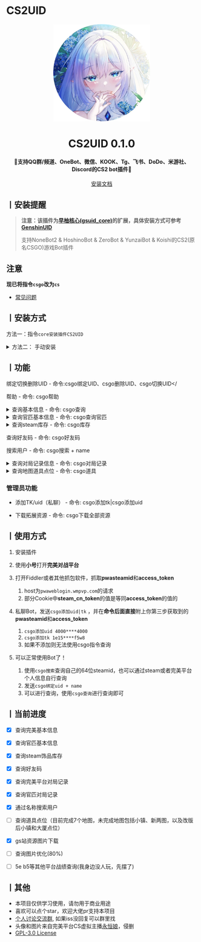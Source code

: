 # CS2UID

<p align="center">
  <a href="https://github.com/Agnes4m/CS2UID"><img src="https://github.com/Agnes4m/CS2UID/blob/main/img/logo.jpg" width="256" height="256" alt="CS2lUID"></a>
</p>
<h1 align = "center">CS2UID 0.1.0</h1>
<h4 align = "center">🚧支持QQ群/频道、OneBot、微信、KOOK、Tg、飞书、DoDo、米游社、Discord的CS2 bot插件🚧</h4>
<div align = "center">
        <a href="http://docs.gsuid.gbots.work/#/" target="_blank">安装文档</a>
</div>


## 丨安装提醒

> **注意：该插件为[早柚核心(gsuid_core)](https://github.com/Genshin-bots/gsuid_core)的扩展，具体安装方式可参考[GenshinUID](https://github.com/KimigaiiWuyi/GenshinUID)**
>
> 支持NoneBot2 & HoshinoBot & ZeroBot & YunzaiBot & Koishi的CS2(原名CSGO)游戏Bot插件

## 注意

**现已将指令`csgo`改为`cs`**

+ [常见问题](question.md)

## 丨安装方式

方法一：指令`core安装插件CS2UID`

<details><summary>方法二： 手动安装</summary><p>

```bash
cd gsuid_core
cd plugins

# 安装CS2UID
git clone https://github.com/Agnes4m/CS2UID.
# 返回主目录
cd ../

# 启动Bot（如此时GsCore正在运行，请先使用Ctrl+C快捷键关闭GsCore，无需重启Bot（如NoneBot2））
poetry run core
```
</p></details>


## 丨功能

绑定切换删除UID - 命令:csgo绑定UID、csgo删除UID、csgo切换UID</

帮助 - 命令: csgo帮助

<details><summary>查询基本信息 - 命令: csgo查询</summary><p>
<a href="https://github.com/Agnes4m/CS2UID/blob/main/img/test1.jpg"><img src="./img/test1.png" width="360" height="800" alt="CS2lUID_查询"></a>
</p></details>

<details><summary>查询官匹基本信息 - 命令: csgo查询官匹</summary><p>
<a href="https://github.com/Agnes4m/CS2UID/blob/main/img/test2.jpg"><img src="./img/test2.png" width="360" height="800" alt="CS2lUID_官匹"></a>
</p></details>

<details><summary>查询steam库存 - 命令: csgo库存</summary><p>
<a href="https://github.com/Agnes4m/CS2UID/blob/main/img/test3.jpg"><img src="./img/test3.png" width="360" height="800" alt="CS2lUID_库存"></a>
</p></details>

查询好友码 - 命令: csgo好友码

搜索用户 - 命令: csgo搜索 + name

<details><summary>查询对局记录信息 - 命令: csgo对局记录</summary><p>
<a href="https://github.com/Agnes4m/CS2UID/blob/main/img/test4.jpg"><img src="./img/test4.png" width="360" height="800" alt="CS2lUID_对局信息"></a>
</p></details>

<details><summary>查询地图道具点位 - 命令: csgo道具</summary><p>

- 参数以空格间隔，参数数量为0-4
- 如果参数为0，返回地图
- 如果参数为1，地图存在返回地图开始点位
- 如果参数为2，地图存在返回地图目的点位
- 如果参数为3且最后一个参数是道具(火/烟/闪/雷),则默认开始点位和目的点位一致
- 如果参数为4，则正常输出攻略

<a href="https://github.com/Agnes4m/CS2UID/blob/main/img/test5.jpg"><img src="./img/test5.png"  alt="CS2lUID_道具"></a>
</p></details>

### 管理员功能

- 添加TK/uid（私聊） - 命令: csgo添加tk|csgo添加uid

- 下载拓展资源 - 命令: csgo下载全部资源

## 丨使用方式

1. 安装插件
2. 使用**小号**打开**完美对战平台**
3. 打开Fiddler或者其他抓包软件，抓取**pwasteamid**和**access_token**
   1. host为`pwaweblogin.wmpvp.com`的请求
   2. 部分Cookie中**steam_cn_token**的值是等同**access_token**的值的

4. 私聊Bot，发送`csgo添加uid|tk` ，并在**命令后面直接**附上你第三步获取到的**pwasteamid**和**access_token**
   1. `csgo添加uid 4000****4000`
   2. `csgo添加tk 1e15****f5w8`
   3. 如果不添加则无法使用csgo指令查询

5. 可以正常使用Bot了！
   1. 使用`csgo搜索`查询自己的64位steamid，也可以通过steam或者完美平台个人信息自行查询
   2. 发送`csgo绑定uid + name`
   3. 可以进行查询，使用`csgo查询`进行查询即可



## 丨当前进度

+ [x] 查询完美基本信息
+ [x] 查询官匹基本信息
+ [x] 查询steam饰品库存
+ [x] 查询好友码
+ [x] 查询完美平台对局记录
+ [x] 查询官匹对局记录
+ [x] 通过名称搜索用户
+ [ ] 查询道具点位（目前完成7个地图，未完成地图包括小镇、新两图，以及改版后小镇和大厦点位）
+ [x] gs站资源图片下载
+ [ ] 查询图片优化(80%)
+ [ ] 5e b5等其他平台战绩查询(我身边没人玩，先摆了)


## 丨其他

+ 本项目仅供学习使用，请勿用于商业用途
+ 喜欢可以点个star，欢迎大佬pr支持本项目
+ [个人讨论交流群](https://jq.qq.com/?_wv=1027&k=HdjoCcAe), 如果iss没回复可以群里找
+ 头像和图片来自完美平台CS虚拟主播[永恒娘](https://b23.tv/DKblgCH)，侵删
+ [GPL-3.0 License](https://github.com/qwerdvd/StarRailUID/blob/master/LICENSE)
